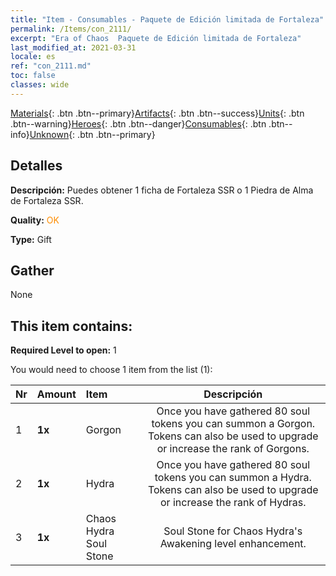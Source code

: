 ```yaml
---
title: "Item - Consumables - Paquete de Edición limitada de Fortaleza"
permalink: /Items/con_2111/
excerpt: "Era of Chaos  Paquete de Edición limitada de Fortaleza"
last_modified_at: 2021-03-31
locale: es
ref: "con_2111.md"
toc: false
classes: wide
---
```

 [Materials](/es/Items/){: .btn .btn--primary}[Artifacts](/es/Items/Artifacts/){: .btn .btn--success}[Units](/es/Items/Units/){: .btn .btn--warning}[Heroes](/es/Items/Heroes/){: .btn .btn--danger}[Consumables](/es/Items/Consumables/){: .btn .btn--info}[Unknown](/es/Items/Unknown/){: .btn .btn--primary}

## Detalles
 **Descripción:** Puedes obtener 1 ficha de Fortaleza SSR o 1 Piedra de Alma de Fortaleza SSR.

 **Quality:** <span style="color: #FF8C00">OK</span>

 **Type:** Gift

## Gather

  None

## This item contains:

 **Required Level to open:** 1

 You would need to choose 1 item from the list (1):

  | Nr | Amount |     Item    | Descripción |
  |:---|:-------|:------------|:-----------:|
  | 1 |  **1x** | Gorgon | Once you have gathered 80 soul tokens you can summon a Gorgon. Tokens can also be used to upgrade or increase the rank of Gorgons.  | 
  | 2 |  **1x** | Hydra | Once you have gathered 80 soul tokens you can summon a Hydra. Tokens can also be used to upgrade or increase the rank of Hydras.  | 
  | 3 |  **1x** | Chaos Hydra Soul Stone | Soul Stone for Chaos Hydra's Awakening level enhancement.  | 
